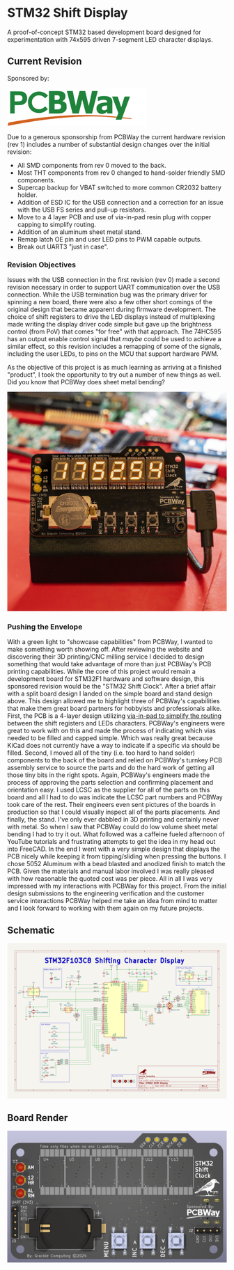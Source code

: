 # STM32 Shift Display

A proof-of-concept STM32 based development board designed for experimentation with 74x595 driven 7-segment LED character displays.

## Current Revision
Sponsored by: 

![PCBWay](./hardware/assets/PCBWay.png)

Due to a generous sponsorship from PCBWay the current hardware revision (rev 1) includes a number of substantial design changes over the initial revision:
-  All SMD components from rev 0 moved to the back.
-  Most THT components from rev 0 changed to hand-solder friendly SMD components.
-  Supercap backup for VBAT switched to more common CR2032 battery holder.
-  Addition of ESD IC for the USB connection and a correction for an issue with the USB FS series and pull-up resistors.
-  Move to a 4 layer PCB and use of via-in-pad resin plug with copper capping to simplify routing.
-  Addition of an aluminum sheet metal stand.
-  Remap latch OE pin and user LED pins to PWM capable outputs.
-  Break out UART3 "just in case".

### Revision Objectives
Issues with the USB connection in the first revision (rev 0) made a second revision necessary in order to support UART communication over the USB connection. While the USB termination bug was the primary driver for spinning a new board, there were also a few other short comings of the original design that became apparent during firmware development. The choice of shift registers to drive the LED displays instead of multiplexing made writing the display driver code simple but gave up the brightness control (from PoV) that comes "for free" with that approach. The 74HC595 has an output enable control signal that _maybe_ could be used to achieve a similar effect, so this revision includes a remapping of some of the signals, including the user LEDs, to pins on the MCU that support hardware PWM. 

As the objective of this project is as much learning as arriving at a finished "product", I took the opportunity to try out a number of new things as well. Did you know that PCBWay does sheet metal bending?

![final product](./hardware/assets/rev1.jpg)

### Pushing the Envelope
With a green light to "showcase capabilities" from PCBWay, I wanted to make something worth showing off. After reviewing the website and discovering their 3D printing/CNC milling service I decided to design something that would take advantage of more than just PCBWay's PCB printing capabilities. While the core of this project would remain a development board for STM32F1 hardware and software design, this sponsored revision would be the "STM32 Shift Clock". After a brief affair with a split board design I landed on the simple board and stand design above. This design allowed me to highlight three of PCBWay's capabilities that make them great board partners for hobbyists and professionals alike. First, the PCB is a 4-layer design utilizing [via-in-pad to simplify the routing](./hardware/assets/via-in-pad.PNG) between the shift registers and LEDs characters. PCBWay's engineers were great to work with on this and made the process of indicating which vias needed to be filled and capped simple. Which was really great because KiCad does not currently have a way to indicate if a specific via should be filled. Second, I moved all of the tiny (i.e. too hard to hand solder) components to the back of the board and relied on PCBWay's turnkey PCB assembly service to source the parts and do the hard work of getting all those tiny bits in the right spots. Again, PCBWay's engineers made the process of approving the parts selection and confirming placement and orientation easy. I used LCSC as the supplier for all of the parts on this board and all I had to do was indicate the LCSC part numbers and PCBWay took care of the rest. Their engineers even sent pictures of the boards in production so that I could visually inspect all of the parts placements. And finally, the stand. I've only ever dabbled in 3D printing and certainly never with metal. So when I saw that PCBWay could do low volume sheet metal bending I had to try it out. What followed was a caffeine fueled afternoon of YouTube tutorials and frustrating attempts to get the idea in my head out into FreeCAD. In the end I went with a very simple design that displays the PCB nicely while keeping it from tipping/sliding when pressing the buttons. I chose 5052 Aluminum with a bead blasted and anodized finish to match the PCB. Given the materials and manual labor involved I was really pleased with how reasonable the quoted cost was per piece. All in all I was very impressed with my interactions with PCBWay for this project. From the initial design submissions to the engineering verification and the customer service interactions PCBWay helped me take an idea from mind to matter and I look forward to working with them again on my future projects.

## Schematic
![current schematic](./hardware/assets/stm32-shift-display.svg)

## Board Render
![current board](./hardware/assets/stm32-shift-display-front.png)